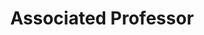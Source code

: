 ---
name: Zhiwen Wang
name-cn: 王志文
avatar: zhiwen_wang.jpg
position: faculty
title: Associated Professor
degree: PhD
page: http://www.cs.xjtu.edu.cn/info/2727/2415.htm
field: Cybersecurity and Network Management, Trusted Computing
email: wzw AT xjtu DOT edu DOT cn
joined: 2011
---